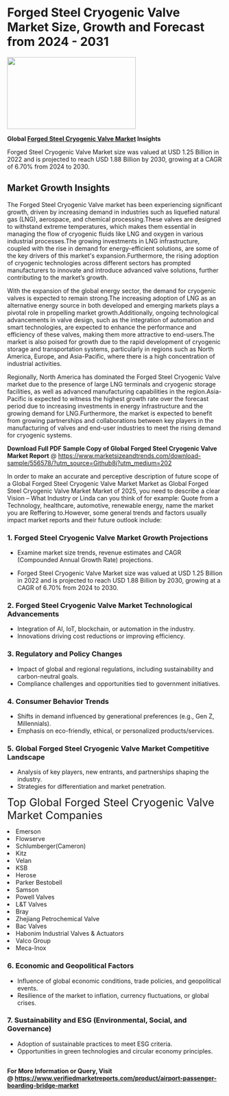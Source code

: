 <H1>Forged Steel Cryogenic Valve Market Size, Growth and Forecast from 2024 - 2031</H1><img class="aligncenter size-medium wp-image-584254" src="https://thirdeyenews.in/wp-content/uploads/2024/09/Global-Market-Research-300x168.jpeg" alt="" width="300" height="168" /><p><strong>Global&nbsp;<a href="https://www.marketsizeandtrends.com/download-sample/556578/?utm_source=Github8j?utm_medium=202">Forged Steel Cryogenic Valve Market</a> Insights</strong></p><p>Forged Steel Cryogenic Valve Market size was valued at USD 1.25 Billion in 2022 and is projected to reach USD 1.88 Billion by 2030, growing at a CAGR of 6.70% from 2024 to 2030.</p><p><h2>Market Growth Insights</h2> <p>The Forged Steel Cryogenic Valve market has been experiencing significant growth, driven by increasing demand in industries such as liquefied natural gas (LNG), aerospace, and chemical processing.These valves are designed to withstand extreme temperatures, which makes them essential in managing the flow of cryogenic fluids like LNG and oxygen in various industrial processes.The growing investments in LNG infrastructure, coupled with the rise in demand for energy-efficient solutions, are some of the key drivers of this market's expansion.Furthermore, the rising adoption of cryogenic technologies across different sectors has prompted manufacturers to innovate and introduce advanced valve solutions, further contributing to the market’s growth.</p> <p>With the expansion of the global energy sector, the demand for cryogenic valves is expected to remain strong.The increasing adoption of LNG as an alternative energy source in both developed and emerging markets plays a pivotal role in propelling market growth.Additionally, ongoing technological advancements in valve design, such as the integration of automation and smart technologies, are expected to enhance the performance and efficiency of these valves, making them more attractive to end-users.The market is also poised for growth due to the rapid development of cryogenic storage and transportation systems, particularly in regions such as North America, Europe, and Asia-Pacific, where there is a high concentration of industrial activities.<p>Regionally, North America has dominated the Forged Steel Cryogenic Valve market due to the presence of large LNG terminals and cryogenic storage facilities, as well as advanced manufacturing capabilities in the region.Asia-Pacific is expected to witness the highest growth rate over the forecast period due to increasing investments in energy infrastructure and the growing demand for LNG.Furthermore, the market is expected to benefit from growing partnerships and collaborations between key players in the manufacturing of valves and end-user industries to meet the rising demand for cryogenic systems.</p> <p><span class=""><strong>Download Full PDF Sample Copy of Global Forged Steel Cryogenic Valve Market Report</strong> @ <a href="https://www.marketsizeandtrends.com/download-sample/556578/?utm_source=Github8j?utm_medium=202" target="_blank">https://www.marketsizeandtrends.com/download-sample/556578/?utm_source=Github8j?utm_medium=202</a></span></p><p>In order to make an accurate and perceptive description of future scope of a Global&nbsp;Forged Steel Cryogenic Valve Market Market as Global&nbsp;Forged Steel Cryogenic Valve Market Market of 2025, you need to describe a clear Vision &ndash; What Industry or Linda can you think of for example: Quote from a Technology, healthcare, automotive, renewable energy, name the market you are Reffering to.However, some general trends and factors usually impact market reports and their future outlook include:</p><h3>1.&nbsp;<strong>Forged Steel Cryogenic Valve Market Growth Projections</strong></h3><ul><li>Examine market size trends, revenue estimates and CAGR (Compounded Annual Growth Rate) projections.</li><li><p>Forged Steel Cryogenic Valve Market size was valued at USD 1.25 Billion in 2022 and is projected to reach USD 1.88 Billion by 2030, growing at a CAGR of 6.70% from 2024 to 2030.</p></li></ul><h3>2.&nbsp;<strong>Forged Steel Cryogenic Valve Market Technological Advancements</strong></h3><ul><li>Integration of AI, IoT, blockchain, or automation in the industry.</li><li>Innovations driving cost reductions or improving efficiency.</li></ul><h3>3.&nbsp;<strong>Regulatory and Policy Changes</strong></h3><ul><li>Impact of global and regional regulations, including sustainability and carbon-neutral goals.</li><li>Compliance challenges and opportunities tied to government initiatives.</li></ul><h3>4.&nbsp;<strong>Consumer Behavior Trends</strong></h3><ul><li>Shifts in demand influenced by generational preferences (e.g., Gen Z, Millennials).</li><li>Emphasis on eco-friendly, ethical, or personalized products/services.</li></ul><h3>5.&nbsp;<strong>Global Forged Steel Cryogenic Valve Market Competitive Landscape</strong></h3><ul><li>Analysis of key players, new entrants, and partnerships shaping the industry.</li><li>Strategies for differentiation and market penetration.</li></ul><p data-pm-slice="1 1 []"><span style="color: inherit; font-family: inherit; font-size: 25px;">Top Global Forged Steel Cryogenic Valve Market Companies</span></p><div class="" data-test-id=""><p><li>Emerson</li><li> Flowserve</li><li> Schlumberger(Cameron)</li><li> Kitz</li><li> Velan</li><li> KSB</li><li> Herose</li><li> Parker Bestobell</li><li> Samson</li><li> Powell Valves</li><li> L&T Valves</li><li> Bray</li><li> Zhejiang Petrochemical Valve</li><li> Bac Valves</li><li> Habonim Industrial Valves & Actuators</li><li> Valco Group</li><li> Meca-Inox</li></p></div><h3>6.&nbsp;<strong>Economic and Geopolitical Factors</strong></h3><ul><li>Influence of global economic conditions, trade policies, and geopolitical events.</li><li>Resilience of the market to inflation, currency fluctuations, or global crises.</li></ul><h3>7.&nbsp;<strong>Sustainability and ESG (Environmental, Social, and Governance)</strong></h3><ul><li>Adoption of sustainable practices to meet ESG criteria.</li><li>Opportunities in green technologies and circular economy principles.</li></ul><h2><strong style="font-size: 14px;">For More Information or Query, Visit @&nbsp;</strong><a style="background-color: #ffffff; font-size: 14px;" href="https://www.marketsizeandtrends.com/report/forged-steel-cryogenic-valve-market/" target="_blank">https://www.verifiedmarketreports.com/product/airport-passenger-boarding-bridge-market</a></h2>